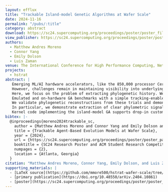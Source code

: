 ```yaml
---
layout: efflux
title: "Trackable Island-model Genetic Algorithms at Wafer Scale"
date: 2024-11-16
permalink: "/pubs/:title"
category: abstract
download: https://sc24.supercomputing.org/proceedings/poster/poster_files/post166s2-file2.pdf
view_publisher: https://sc24.supercomputing.org/proceedings/poster/poster_pages/post166.html
authors:
  - Matthew Andres Moreno
  - Connor Yang
  - Emily Dolson
  - Luis Zaman
venue: The International Conference for High Performance Computing, Networking, Storage, and Analysis (SC24)
projects:
  - hstrat
abstract: |
   Emerging ML/AI hardware accelerators, like the 850,000 processor Cerebras Wafer-Scale Engine (WSE), hold great promise to scale up the capabilities of evolutionary computation.
   However, challenges remain in maintaining visibility into underlying evolutionary processes while efficiently utilizing these platforms' large processor counts.
   Here, we focus on the problem of extracting phylogenetic history. We present a tracking-enabled asynchronous island-based genetic algorithm (GA) framework for WSE hardware.
   Emulated and on-hardware GA benchmarks with a simple tracking-enabled agent model clock upwards of 1 million generations per minute for population sizes reaching 16 million.
   We validate phylogenetic reconstructions from these trials and demonstrate their suitability for inference of underlying evolutionary conditions.
   In particular, we demonstrate extraction of clear phylometric signals that differentiate adaptive dynamics.
   Kernel code implementing the island-model GA supports drop-in customization to support any fixed-length genome content and fitness criteria, benefiting further explorations within the evolutionary biology and evolutionary computation communities.
bibtex: |-
  @inproceedings{moreno2024trackable_sc,
    author = {Matthew Andres Moreno and Connor Yang and Emily Dolson and Luis Zaman},
    title = {Trackable Agent-Based Evolution Models at Wafer Scale},
    year = {2024},
    url = {https://sc24.supercomputing.org/proceedings/poster/poster_pages/post166.html},
    booktitle = {SC24 Research Poster and ACM Student Research Competition Poster Archive},
    numpages = {2},
    location = {Atlanta, Georgia}
  }
citation: "Matthew Andres Moreno, Connor Yang, Emily Dolson, and Luis Zaman. 2024. Trackable Agent-Based Evolution Models at Wafer Scale. In SC24 Research Poster and ACM Student Research Competition Poster Archive. https://sc24.supercomputing.org/proceedings/poster/poster_pages/post166.html"
supporting_materials: |
  - [LaTeX source](https://github.com/mmore500/hstrat-wafer-scale/tree/tex-extended-abstract) [via GitHub <i class="icon-github-1"></i>](https://github.com/)
  - [primary publication](https://doi.org/10.48550/arXiv.2404.10861)
  - [poster](https://sc24.supercomputing.org/proceedings/poster/poster_files/post166s2-file2.pdf)
---
```

